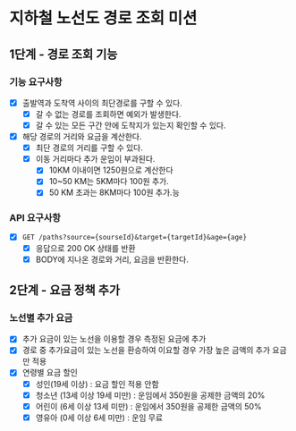 # 지하철 노선도 경로 조회 미션

## 1단계 - 경로 조회 기능

### 기능 요구사항

- [x] 출발역과 도착역 사이의 최단경로를 구할 수 있다.
    - [x] 갈 수 없는 경로를 조회하면 예외가 발생한다.
    - [x] 갈 수 있는 모든 구간 안에 도착지가 있는지 확인할 수 있다.
- [x] 해당 경로의 거리와 요금을 계산한다.
    - [x] 최단 경로의 거리를 구할 수 있다.
    - [x] 이동 거리마다 추가 운임이 부과된다.
        - [x] 10KM 이내이면 1250원으로 계산한다
        - [x] 10~50 KM는 5KM마다 100원 추가.
        - [x] 50 KM 초과는 8KM마다 100원 추가.능

### API 요구사항

- [x] `GET /paths?source={sourseId}&target={targetId}&age={age}`
    - [x] 응답으로 200 OK 상태를 반환
    - [x] BODY에 지나온 경로와 거리, 요금을 반환한다.
      <br>

## 2단계 - 요금 정책 추가

### 노선별 추가 요금

- [x] 추가 요금이 있는 노선을 이용할 경우 측정된 요금에 추가
- [x] 경로 중 추가요금이 있는 노선을 환승하여 이요할 경우 가장 높은 금액의 추가 요금만 적용
- [x] 연령별 요금 할인
    - [x] 성인(19세 이상) : 요금 할인 적용 안함
    - [x] 청소년 (13세 이상 19세 미만) : 운임에서 350원을 공제한 금액의 20%
    - [x] 어린이 (6세 이상 13세 미만) : 운임에서 350원을 공제한 금액의 50%
    - [x] 영유아 (0세 이상 6세 미만) : 운임 무료 
